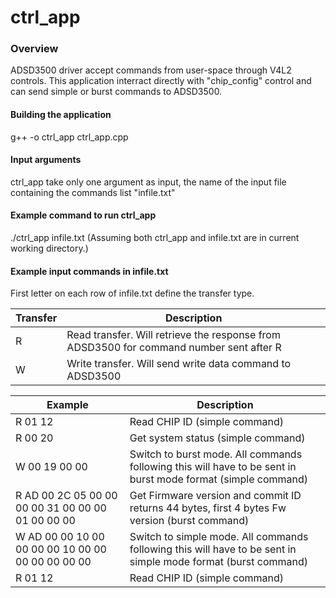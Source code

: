 # ctrl_app

### Overview
ADSD3500 driver accept commands from user-space through V4L2 controls. This application interract directly with "chip_config" control and can send simple or burst commands to ADSD3500.

#### Building the application
g++ -o ctrl_app ctrl_app.cpp

#### Input arguments
ctrl_app take only one argument as input, the name of the input file containing the commands list "infile.txt"

#### Example command to run ctrl_app
./ctrl_app infile.txt
(Assuming both ctrl_app and infile.txt are in current working directory.)

#### Example input commands in infile.txt
First letter on each row of infile.txt define the transfer type.

| Transfer | Description |
| --------- | ----------- |
| R | Read transfer. Will retrieve the response from ADSD3500 for command number sent after R |
| W | Write transfer. Will send write data command to ADSD3500 |


| Example | Description |
| --------- | ----------- |
| R 01 12 | Read CHIP ID (simple command) |
| R 00 20 | Get system status (simple command) |
| W 00 19 00 00 | Switch to burst mode. All commands following this will have to be sent in burst mode format (simple command) |
| R AD 00 2C 05 00 00 00 00 31 00 00 00 01 00 00 00 | Get Firmware version and commit ID returns 44 bytes, first 4 bytes Fw version (burst command) |
| W AD 00 00 10 00 00 00 00 10 00 00 00 00 00 00 00 | Switch to simple mode. All commands following this will have to be sent in simple mode format (burst command) |
| R 01 12 | Read CHIP ID (simple command) |


